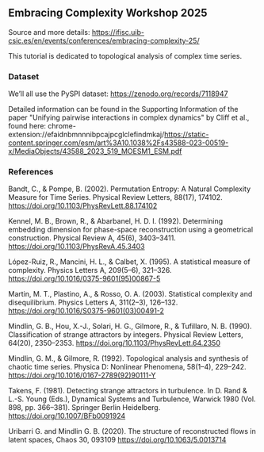 ## Embracing Complexity Workshop 2025

Source and more details: https://ifisc.uib-csic.es/en/events/conferences/embracing-complexity-25/

This tutorial is dedicated to topological analysis of complex time series. 

### Dataset

We’ll all use the PySPI dataset: https://zenodo.org/records/7118947

Detailed information can be found in the Supporting Information of the paper "Unifying pairwise interactions in complex dynamics" by Cliff et al., found here: chrome-extension://efaidnbmnnnibpcajpcglclefindmkaj/https://static-content.springer.com/esm/art%3A10.1038%2Fs43588-023-00519-x/MediaObjects/43588_2023_519_MOESM1_ESM.pdf

### References

Bandt, C., & Pompe, B. (2002). Permutation Entropy: A Natural Complexity Measure for Time Series. Physical Review Letters, 88(17), 174102. https://doi.org/10.1103/PhysRevLett.88.174102

Kennel, M. B., Brown, R., & Abarbanel, H. D. I. (1992). Determining embedding dimension for phase-space reconstruction using a geometrical construction. Physical Review A, 45(6), 3403–3411. https://doi.org/10.1103/PhysRevA.45.3403

López-Ruiz, R., Mancini, H. L., & Calbet, X. (1995). A statistical measure of complexity. Physics Letters A, 209(5–6), 321–326. https://doi.org/10.1016/0375-9601(95)00867-5

Martin, M. T., Plastino, A., & Rosso, O. A. (2003). Statistical complexity and disequilibrium. Physics Letters A, 311(2–3), 126–132. https://doi.org/10.1016/S0375-9601(03)00491-2 

Mindlin, G. B., Hou, X.-J., Solari, H. G., Gilmore, R., & Tufillaro, N. B. (1990). Classification of strange attractors by integers. Physical Review Letters, 64(20), 2350–2353. https://doi.org/10.1103/PhysRevLett.64.2350

Mindlin, G. M., & Gilmore, R. (1992). Topological analysis and synthesis of chaotic time series. Physica D: Nonlinear Phenomena, 58(1–4), 229–242. https://doi.org/10.1016/0167-2789(92)90111-Y

Takens, F. (1981). Detecting strange attractors in turbulence. In D. Rand & L.-S. Young (Eds.), Dynamical Systems and Turbulence, Warwick 1980 (Vol. 898, pp. 366–381). Springer Berlin Heidelberg. https://doi.org/10.1007/BFb0091924

Uribarri G. and Mindlin G. B. (2020). The structure of reconstructed flows in latent spaces, Chaos 30, 093109 https://doi.org/10.1063/5.0013714